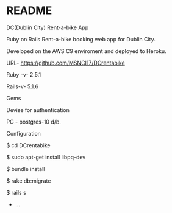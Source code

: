 # README
DC(Dublin City) Rent-a-bike App

Ruby on Rails Rent-a-bike booking web app for  Dublin City.

Developed on the AWS C9 enviroment and deployed to Heroku.

URL- https://github.com/MSNCI17/DCrentabike

Ruby -v- 2.5.1

Rails-v- 5.1.6

Gems

Devise for authentication

PG - postgres-10 d/b.

Configuration

$ cd DCrentabike

$ sudo apt-get install libpq-dev

$	bundle install

$	rake db:migrate

$ rails s



* ...
